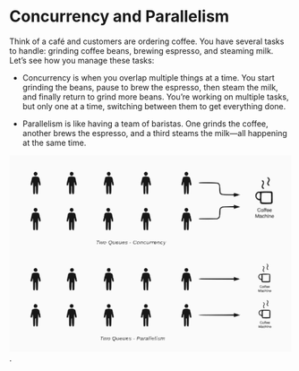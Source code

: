 # Concurrency and Parallelism

Think of a café and customers are ordering coffee. You have several tasks to handle: grinding coffee beans, brewing espresso, and steaming milk. Let’s see how you manage these tasks:

- Concurrency is when you overlap multiple things at a time. You start grinding the beans, pause to brew the espresso, then steam the milk, and finally return to grind more beans. You’re working on multiple tasks, but only one at a time, switching between them to get everything done.

- Parallelism is like having a team of baristas. One grinds the coffee, another brews the espresso, and a third steams the milk—all happening at the same time.

![Placeholder](illustration.svg).

